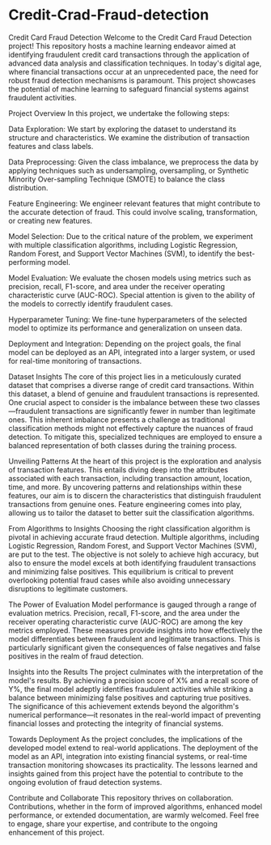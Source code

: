 # Credit-Crad-Fraud-detection
Credit Card Fraud Detection
Welcome to the Credit Card Fraud Detection project! This repository hosts a machine learning endeavor aimed at identifying fraudulent credit card transactions through the application of advanced data analysis and classification techniques. In today's digital age, where financial transactions occur at an unprecedented pace, the need for robust fraud detection mechanisms is paramount. This project showcases the potential of machine learning to safeguard financial systems against fraudulent activities.

Project Overview
In this project, we undertake the following steps:

Data Exploration: We start by exploring the dataset to understand its structure and characteristics. We examine the distribution of transaction features and class labels.

Data Preprocessing: Given the class imbalance, we preprocess the data by applying techniques such as undersampling, oversampling, or Synthetic Minority Over-sampling Technique (SMOTE) to balance the class distribution.

Feature Engineering: We engineer relevant features that might contribute to the accurate detection of fraud. This could involve scaling, transformation, or creating new features.

Model Selection: Due to the critical nature of the problem, we experiment with multiple classification algorithms, including Logistic Regression, Random Forest, and Support Vector Machines (SVM), to identify the best-performing model.

Model Evaluation: We evaluate the chosen models using metrics such as precision, recall, F1-score, and area under the receiver operating characteristic curve (AUC-ROC). Special attention is given to the ability of the models to correctly identify fraudulent cases.

Hyperparameter Tuning: We fine-tune hyperparameters of the selected model to optimize its performance and generalization on unseen data.

Deployment and Integration: Depending on the project goals, the final model can be deployed as an API, integrated into a larger system, or used for real-time monitoring of transactions.

Dataset Insights
The core of this project lies in a meticulously curated dataset that comprises a diverse range of credit card transactions. Within this dataset, a blend of genuine and fraudulent transactions is represented. One crucial aspect to consider is the imbalance between these two classes—fraudulent transactions are significantly fewer in number than legitimate ones. This inherent imbalance presents a challenge as traditional classification methods might not effectively capture the nuances of fraud detection. To mitigate this, specialized techniques are employed to ensure a balanced representation of both classes during the training process.

Unveiling Patterns
At the heart of this project is the exploration and analysis of transaction features. This entails diving deep into the attributes associated with each transaction, including transaction amount, location, time, and more. By uncovering patterns and relationships within these features, our aim is to discern the characteristics that distinguish fraudulent transactions from genuine ones. Feature engineering comes into play, allowing us to tailor the dataset to better suit the classification algorithms.

From Algorithms to Insights
Choosing the right classification algorithm is pivotal in achieving accurate fraud detection. Multiple algorithms, including Logistic Regression, Random Forest, and Support Vector Machines (SVM), are put to the test. The objective is not solely to achieve high accuracy, but also to ensure the model excels at both identifying fraudulent transactions and minimizing false positives. This equilibrium is critical to prevent overlooking potential fraud cases while also avoiding unnecessary disruptions to legitimate customers.

The Power of Evaluation
Model performance is gauged through a range of evaluation metrics. Precision, recall, F1-score, and the area under the receiver operating characteristic curve (AUC-ROC) are among the key metrics employed. These measures provide insights into how effectively the model differentiates between fraudulent and legitimate transactions. This is particularly significant given the consequences of false negatives and false positives in the realm of fraud detection.

Insights into the Results
The project culminates with the interpretation of the model's results. By achieving a precision score of X% and a recall score of Y%, the final model adeptly identifies fraudulent activities while striking a balance between minimizing false positives and capturing true positives. The significance of this achievement extends beyond the algorithm's numerical performance—it resonates in the real-world impact of preventing financial losses and protecting the integrity of financial systems.

Towards Deployment
As the project concludes, the implications of the developed model extend to real-world applications. The deployment of the model as an API, integration into existing financial systems, or real-time transaction monitoring showcases its practicality. The lessons learned and insights gained from this project have the potential to contribute to the ongoing evolution of fraud detection systems.

Contribute and Collaborate
This repository thrives on collaboration. Contributions, whether in the form of improved algorithms, enhanced model performance, or extended documentation, are warmly welcomed. Feel free to engage, share your expertise, and contribute to the ongoing enhancement of this project.
